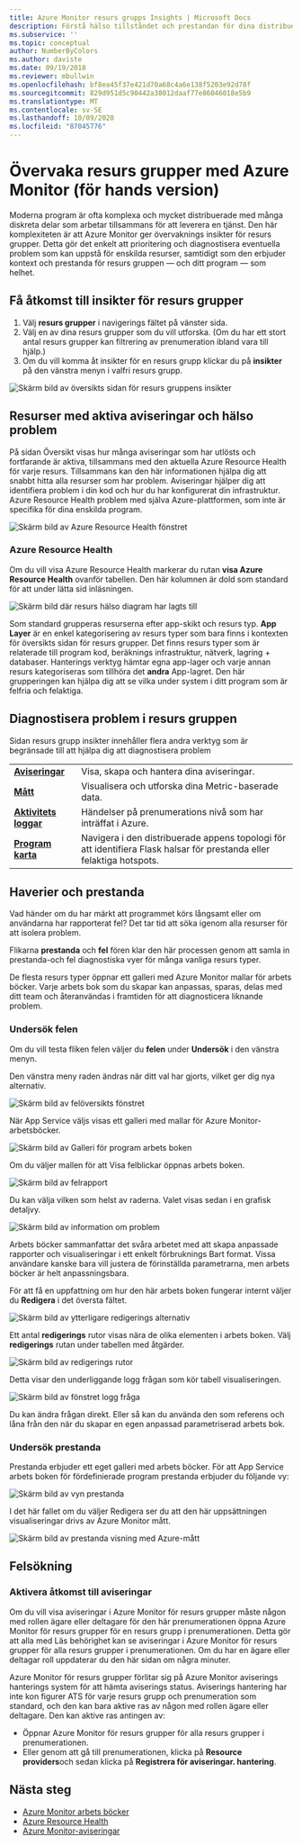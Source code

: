 ```yaml
---
title: Azure Monitor resurs grupps Insights | Microsoft Docs
description: Förstå hälso tillståndet och prestandan för dina distribuerade program och tjänster på resurs grupps nivå med Azure Monitor
ms.subservice: ''
ms.topic: conceptual
author: NumberByColors
ms.author: daviste
ms.date: 09/19/2018
ms.reviewer: mbullwin
ms.openlocfilehash: bf8ea45f37e421d70a68c4a6e138f5203e92d78f
ms.sourcegitcommit: 829d951d5c90442a38012daaf77e86046018e5b9
ms.translationtype: MT
ms.contentlocale: sv-SE
ms.lasthandoff: 10/09/2020
ms.locfileid: "87045776"
---
```

# <a name="monitor-resource-groups-with-azure-monitor-preview"></a>Övervaka resurs grupper med Azure Monitor (för hands version)

Moderna program är ofta komplexa och mycket distribuerade med många diskreta delar som arbetar tillsammans för att leverera en tjänst. Den här komplexiteten är att Azure Monitor ger övervaknings insikter för resurs grupper. Detta gör det enkelt att prioritering och diagnostisera eventuella problem som kan uppstå för enskilda resurser, samtidigt som den erbjuder kontext och prestanda för resurs gruppen &mdash; och ditt program &mdash; som helhet.

## <a name="access-insights-for-resource-groups"></a>Få åtkomst till insikter för resurs grupper

1. Välj **resurs grupper**  i navigerings fältet på vänster sida.
2. Välj en av dina resurs grupper som du vill utforska. (Om du har ett stort antal resurs grupper kan filtrering av prenumeration ibland vara till hjälp.)
3. Om du vill komma åt insikter för en resurs grupp klickar du på **insikter** på den vänstra menyn i valfri resurs grupp.

![Skärm bild av översikts sidan för resurs gruppens insikter](./media/resource-group-insights/0001-overview.png)

## <a name="resources-with-active-alerts-and-health-issues"></a>Resurser med aktiva aviseringar och hälso problem

På sidan Översikt visas hur många aviseringar som har utlösts och fortfarande är aktiva, tillsammans med den aktuella Azure Resource Health för varje resurs. Tillsammans kan den här informationen hjälpa dig att snabbt hitta alla resurser som har problem. Aviseringar hjälper dig att identifiera problem i din kod och hur du har konfigurerat din infrastruktur. Azure Resource Health problem med själva Azure-plattformen, som inte är specifika för dina enskilda program.

![Skärm bild av Azure Resource Health fönstret](./media/resource-group-insights/0002-overview.png)

### <a name="azure-resource-health"></a>Azure Resource Health

Om du vill visa Azure Resource Health markerar du rutan **visa Azure Resource Health** ovanför tabellen. Den här kolumnen är dold som standard för att under lätta sid inläsningen.

![Skärm bild där resurs hälso diagram har lagts till](./media/resource-group-insights/0003-overview.png)

Som standard grupperas resurserna efter app-skikt och resurs typ. **App Layer** är en enkel kategorisering av resurs typer som bara finns i kontexten för översikts sidan för resurs grupper. Det finns resurs typer som är relaterade till program kod, beräknings infrastruktur, nätverk, lagring + databaser. Hanterings verktyg hämtar egna app-lager och varje annan resurs kategoriseras som tillhöra det **andra** App-lagret. Den här grupperingen kan hjälpa dig att se vilka under system i ditt program som är felfria och felaktiga.

## <a name="diagnose-issues-in-your-resource-group"></a>Diagnostisera problem i resurs gruppen

Sidan resurs grupp insikter innehåller flera andra verktyg som är begränsade till att hjälpa dig att diagnostisera problem

   |         |          |
   | ---------------- |:-----|
   | [**Aviseringar**](../platform/alerts-overview.md)      |  Visa, skapa och hantera dina aviseringar. |
   | [**Mått**](../platform/data-platform.md) | Visualisera och utforska dina Metric-baserade data.    |
   | [**Aktivitets loggar**](../platform/platform-logs-overview.md) | Händelser på prenumerations nivå som har inträffat i Azure.  |
   | [**Program karta**](../app/app-map.md) | Navigera i den distribuerade appens topologi för att identifiera Flask halsar för prestanda eller felaktiga hotspots. |

## <a name="failures-and-performance"></a>Haverier och prestanda

Vad händer om du har märkt att programmet körs långsamt eller om användarna har rapporterat fel? Det tar tid att söka igenom alla resurser för att isolera problem.

Flikarna **prestanda** och **fel** fören klar den här processen genom att samla in prestanda-och fel diagnostiska vyer för många vanliga resurs typer.

De flesta resurs typer öppnar ett galleri med Azure Monitor mallar för arbets böcker. Varje arbets bok som du skapar kan anpassas, sparas, delas med ditt team och återanvändas i framtiden för att diagnosticera liknande problem.

### <a name="investigate-failures"></a>Undersök felen

Om du vill testa fliken felen väljer du **felen** under **Undersök** i den vänstra menyn.

Den vänstra meny raden ändras när ditt val har gjorts, vilket ger dig nya alternativ.

![Skärm bild av felöversikts fönstret](./media/resource-group-insights/00004-failures.png)

När App Service väljs visas ett galleri med mallar för Azure Monitor-arbetsböcker.

![Skärm bild av Galleri för program arbets boken](./media/resource-group-insights/0005-failure-insights-workbook.png)

Om du väljer mallen för att Visa felblickar öppnas arbets boken.

![Skärm bild av felrapport](./media/resource-group-insights/0006-failure-visual.png)

Du kan välja vilken som helst av raderna. Valet visas sedan i en grafisk detaljvy.

![Skärm bild av information om problem](./media/resource-group-insights/0007-failure-details.png)

Arbets böcker sammanfattar det svåra arbetet med att skapa anpassade rapporter och visualiseringar i ett enkelt förbruknings Bart format. Vissa användare kanske bara vill justera de förinställda parametrarna, men arbets böcker är helt anpassningsbara.

För att få en uppfattning om hur den här arbets boken fungerar internt väljer du **Redigera** i det översta fältet.

![Skärm bild av ytterligare redigerings alternativ](./media/resource-group-insights/0008-failure-edit.png)

Ett antal **redigerings** rutor visas nära de olika elementen i arbets boken. Välj **redigerings** rutan under tabellen med åtgärder.

![Skärm bild av redigerings rutor](./media/resource-group-insights/0009-failure-edit-graph.png)

Detta visar den underliggande logg frågan som kör tabell visualiseringen.

 ![Skärm bild av fönstret logg fråga](./media/resource-group-insights/0010-failure-edit-query.png)

Du kan ändra frågan direkt. Eller så kan du använda den som referens och låna från den när du skapar en egen anpassad parametriserad arbets bok.

### <a name="investigate-performance"></a>Undersök prestanda

Prestanda erbjuder ett eget galleri med arbets böcker. För att App Service arbets boken för fördefinierade program prestanda erbjuder du följande vy:

 ![Skärm bild av vyn prestanda](./media/resource-group-insights/0011-performance.png)

I det här fallet om du väljer Redigera ser du att den här uppsättningen visualiseringar drivs av Azure Monitor mått.

 ![Skärm bild av prestanda visning med Azure-mått](./media/resource-group-insights/0012-performance-metrics.png)

## <a name="troubleshooting"></a>Felsökning

### <a name="enabling-access-to-alerts"></a>Aktivera åtkomst till aviseringar

Om du vill visa aviseringar i Azure Monitor för resurs grupper måste någon med rollen ägare eller deltagare för den här prenumerationen öppna Azure Monitor för resurs grupper för en resurs grupp i prenumerationen. Detta gör att alla med Läs behörighet kan se aviseringar i Azure Monitor för resurs grupper för alla resurs grupper i prenumerationen. Om du har en ägare eller deltagar roll uppdaterar du den här sidan om några minuter.

Azure Monitor för resurs grupper förlitar sig på Azure Monitor aviserings hanterings system för att hämta aviserings status. Aviserings hantering har inte kon figurer ATS för varje resurs grupp och prenumeration som standard, och den kan bara aktive ras av någon med rollen ägare eller deltagare. Den kan aktive ras antingen av:
* Öppnar Azure Monitor för resurs grupper för alla resurs grupper i prenumerationen.
* Eller genom att gå till prenumerationen, klicka på **Resource providers**och sedan klicka på **Registrera för aviseringar. hantering**.

## <a name="next-steps"></a>Nästa steg

- [Azure Monitor arbets böcker](../platform/workbooks-overview.md)
- [Azure Resource Health](../../service-health/resource-health-overview.md)
- [Azure Monitor-aviseringar](../platform/alerts-overview.md)

